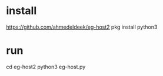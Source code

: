 # install

https://github.com/ahmedeldeek/eg-host2
pkg install python3

# run

cd eg-host2
python3 eg-host.py
